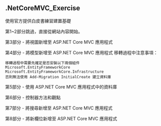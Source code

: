 ## .NetCoreMVC_Exercise
使用官方提供白皮書練習建置基礎

第1~2部分跳過，直接從網站內容開始。

第3部分 - 將視圖新增至 ASP.NET Core MVC 應用程式

第4部分 - 將模型新增至 ASP.NET Core MVC 應用程式
  移轉過程中注意事項：

   ```
   移轉過程中需要先確定是否安裝以下兩個組件
   Microsoft.EntityFrameworkCore
   Microsoft.EntityFrameworkCore.Infrastructure
   否則無法使用 Add-Migration InitialCreate 建立資料庫
   ```

第5部分 - 使用 ASP.NET Core MVC 應用程式中的資料庫

第6部分 - 控制器方法和觀點

第7部分 - 將搜尋新增至 ASP.NET Core MVC 應用程式

第8部分 - 將新欄位新增至 ASP.NET Core MVC 應用程式